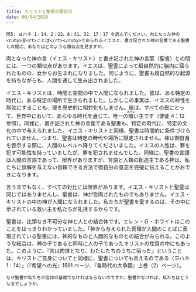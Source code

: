 ```yaml
---
title: キリストと聖書の類似点
date: 08/04/2020
---
```


`問5: ヨハネ 1：14、2：22、8：31、32、17：17 を読んでください。肉となった神の<ruby>言<rt>ことば</rt></ruby>であられるイエスと、書き記された神の言葉である聖書との間に、あなたはどのような類似点を見ますか。`

肉となった神の言（イエス・キリスト）と書き記された神の言葉（聖書）との間には、一つの類似点があります。イエスは、聖霊によって超自然的に胎内に宿られたものの、女からお生まれになりました。同じように、聖書も超自然的な起源を持ちながらも、人間を通して生み出されました。

イエス・キリストは、時間と空間の中で人間になられました。彼は、ある特定の時代に、ある特定の場所で生きられました。しかしこの事実は、イエスの神性を無効にすることも、彼を歴史的に相対化もしません。彼は、すべての民にとって、世界中において、あらゆる時代を通じて、唯一の<ruby>贖<rt>あがな</rt></ruby>い主です（使徒 4：12 参照）。同様に、書き記された神の言葉である聖書も、特定の時代に、特定の文化の中で与えられました。イエス・キリストと同様、聖書は時間的に条件づけられていません。つまり、聖書は特定の時代や場所に限定されません。神は御自身を啓示する際に、人間のレベルへ降りてくださいました。イエスの人性は、罪を犯す可能性を持っていましたが、罪を犯されませんでした。同様に、聖書の言語は人間の言語であって、限界がありますが、言語と人類の創造主である神は、私たちに誤解を与えない信頼できる方法で御自分の意志を完璧に伝えることがおできになります。

言うまでもなく、すべての対比には限界があります。イエス・キリストと聖霊は同じではありませんし、聖書は、神が受肉されたものでもありません。イエス・キリストの中の神が人間になられました。私たちが聖書を愛するのは、その中に示されている救い主を私たちが礼拝するからです。

聖書は、比類なき不可分な神と人との結合体です。エレン・Ｇ・ホワイトはこのことをはっきりわかっていました。「神から与えられた真理が人間のことばに表現されている聖書には、神的なものと人間的なものとの結合がみられる。このような結合は、神の子であると同時に人の子であったキリストの性質の中にもあった。このように、『言は肉体となり、わたしたちのうちに宿った』ということは、キリストご自身についてと同様に、聖書についても言えるのである（ヨハネ 1：14）」（『希望への光』1591 ページ、『各時代の大争闘』上巻（2）ページ）。

`なぜ聖書が私たちの信仰の基礎でなければならないのですか。聖書がなければ、私たちはどうなるでしょうか。`